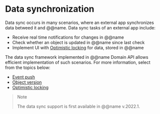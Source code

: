# Data synchronization

Data sync occurs in many scenarios, where an external app synchronizes data betweed it and @@name.
Data sync tasks of an external app include:

* Receive real time notifications for changes in @@name
* Check whether an object is updated in @@name since last check
* Implement UI with [Optimistic locking](https://en.wikipedia.org/wiki/Optimistic_concurrency_control) for data, stored in @@name

The data sync framework implemented in @@name Domain API allows efficient implementation of such scenarios.
For more information, select from the topics below:

* [Event push](event-push.md)
* [Object version](object-version.md)
* [Optimistic locking](optimistic-locking.md)

>> [!note]
>> The data sync support is first available in @@name v.2022.1.